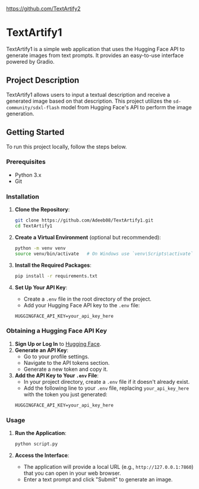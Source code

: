 https://github.com/TextArtify2

# TextArtify1

TextArtify1 is a simple web application that uses the Hugging Face API to generate images from text prompts. It provides an easy-to-use interface powered by Gradio.

## Project Description

TextArtify1 allows users to input a textual description and receive a generated image based on that description. This project utilizes the `sd-community/sdxl-flash` model from Hugging Face's API to perform the image generation.

## Getting Started

To run this project locally, follow the steps below.

### Prerequisites

- Python 3.x
- Git

### Installation

1. **Clone the Repository**:
    ```sh
    git clone https://github.com/Adeeb08/TextArtify1.git
    cd TextArtify1
    ```

2. **Create a Virtual Environment** (optional but recommended):
    ```sh
    python -m venv venv
    source venv/bin/activate   # On Windows use `venv\Scripts\activate`
    ```

3. **Install the Required Packages**:
    ```sh
    pip install -r requirements.txt
    ```

4. **Set Up Your API Key**:
    - Create a `.env` file in the root directory of the project.
    - Add your Hugging Face API key to the `.env` file:
    ```env
    HUGGINGFACE_API_KEY=your_api_key_here
    ```

### Obtaining a Hugging Face API Key

1. **Sign Up or Log In** to [Hugging Face](https://huggingface.co/).
2. **Generate an API Key**:
    - Go to your profile settings.
    - Navigate to the API tokens section.
    - Generate a new token and copy it.
3. **Add the API Key to Your `.env` File**:
    - In your project directory, create a `.env` file if it doesn't already exist.
    - Add the following line to your `.env` file, replacing `your_api_key_here` with the token you just generated:
    ```env
    HUGGINGFACE_API_KEY=your_api_key_here
    ```

### Usage

1. **Run the Application**:
    ```sh
    python script.py
    ```

2. **Access the Interface**:
    - The application will provide a local URL (e.g., `http://127.0.0.1:7860`) that you can open in your web browser.
    - Enter a text prompt and click "Submit" to generate an image.

